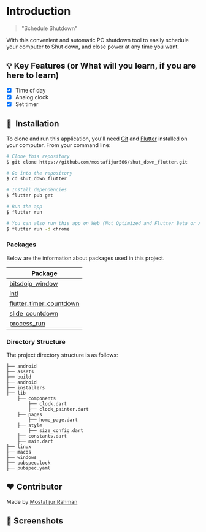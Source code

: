 # Introduction

> "Schedule Shutdown"

With this convenient and automatic PC shutdown tool to easily schedule your computer to Shut down, and close power at any time you want.

## :bulb: Key Features (or What will you learn, if you are here to learn)

- [x] Time of day
- [x] Analog clock
- [x] Set timer

## 🚀 &nbsp;Installation

To clone and run this application, you'll need [Git](https://git-scm.com) and [Flutter](https://flutter.dev/docs/get-started/install) installed on your computer. From your command line:

```bash
# Clone this repository
$ git clone https://github.com/mostafijur566/shut_down_flutter.git

# Go into the repository
$ cd shut_down_flutter

# Install dependencies
$ flutter pub get

# Run the app
$ flutter run

# You can also run this app on Web (Not Optimized and Flutter Beta or Above Channel Required)
$ flutter run -d chrome
```

### Packages

Below are the information about packages used in this project.

| Package                                                                          |
| -------------------------------------------------------------------------------- | 
| [bitsdojo_window](https://pub.dev/packages/bitsdojo_window)                      |
| [intl](https://pub.dev/packages/intl)                                            |
| [flutter_timer_countdown](https://pub.dev/packages/flutter_timer_countdown)      |
| [slide_countdown](https://pub.dev/packages/slide_countdown)                      |
| [process_run](https://pub.dev/packages/process_run)                              |


### Directory Structure

The project directory structure is as follows:

```
├── android
├── assets
├── build
├── android
├── installers
├── lib
    ├── components
        ├── clock.dart
        ├── clock_painter.dart
    ├── pages
        ├── home_page.dart
    ├── style
        ├── size_config.dart
    ├── constants.dart
    ├── main.dart
├── linux
├── macos
├── windows
├── pubspec.lock
├── pubspec.yaml

```

## :heart: Contributor

Made by [Mostafijur Rahman](https://github.com/mostafijur566)

## :camera_flash: Screenshots